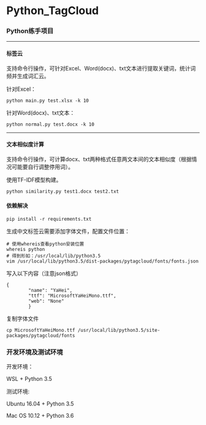 # Python_TagCloud

### Python练手项目

---
#### 标签云
支持命令行操作，可针对Excel、Word(docx)、txt文本进行提取关键词，统计词频并生成词汇云。

针对Excel：
```
python main.py test.xlsx -k 10
```
针对Word(docx)、txt文本：
```
python normal.py test.docx -k 10
```

---

#### 文本相似度计算

支持命令行操作，可计算docx、txt两种格式任意两文本间的文本相似度（根据情况可能要自行调整停用词）。

使用TF-IDF模型构建。

```
python similarity.py test1.docx test2.txt
```

#### 依赖解决

```
pip install -r requirements.txt
```

生成中文标签云需要添加字体文件，配置文件位置：
```
# 使用whereis查看python安装位置
whereis python
# 得到形如：/usr/local/lib/python3.5
vim /usr/local/lib/python3.5/dist-packages/pytagcloud/fonts/fonts.json
```
写入以下内容（注意json格式）
```
{
        "name": "YaHei",
        "ttf": "MicrosoftYaHeiMono.ttf",
        "web": "None"
        }
```
复制字体文件
```
cp MicrosoftYaHeiMono.ttf /usr/local/lib/python3.5/site-packages/pytagcloud/fonts
```

### 开发环境及测试环境

开发环境：

WSL + Python 3.5

测试环境:

Ubuntu 16.04 + Python 3.5

Mac OS 10.12 + Python 3.6
